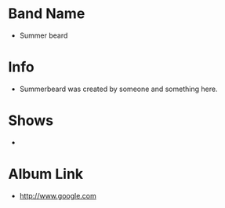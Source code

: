# Band Name
- Summer beard

# Info
- Summerbeard was created by someone and something here.

# Shows
- 

# Album Link
- http://www.google.com